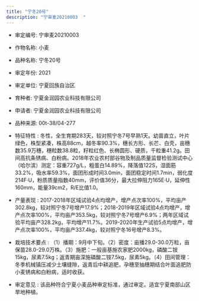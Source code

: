 ```yaml
---
title: "宁冬20号"
description: "宁审麦20210003  "
---
```

* 审定编号:  宁审麦20210003  

*  作物名称:  小麦

*  品种名称:  宁冬20号

*  审定年份:  2021

*  审定单位:  宁夏回族自治区

* 育种者:  宁夏金润园农业科技有限公司

*  申请者:  宁夏金润园农业科技有限公司

*  品种来源:  00t-38/04-277

*  特征特性 : 
冬性，全生育期283天，较对照宁冬7号早熟1天。幼苗直立，叶片绿色，株型紧凑，株高88cm，越冬率90.3%，穗长方形、长芒、白壳，亩穗数35.9万穗，穗粒数38.8粒，籽粒红色、长椭圆形、硬质，千粒重41.2g。田间高抗条锈病、白粉病。2018年农业农村部谷物及制品质量监督检验测试中心（哈尔滨）测定：容重727g/L，粗蛋白14.89%，降落值122S，湿面筋33.2%，吸水率59.3%，面团形成时间3.0min，面团稳定时间1.7min，弱化度214F·U，粉质质量指数40mm，评价值36分，最大拉伸阻力165E·U，延伸性160mm，能量39cm2，R/E比值1.0。
 
*  产量表现 : 
2017-2018年区域试验4点均增产，增产点次率100%，平均亩产302.8kg，较对照宁冬7号增产17.9%；2018-2019年区域试验4点均增产，增产点次率100%，平均亩产353.5kg，较对照宁冬7号增产6.9%；两年区域试验平均亩产328.2kg，平均增产11.7%。2019-2020年生产试验5点均增产，增产点次率100%，平均亩产337.4kg，较对照宁冬16号增产8.3%。

*  栽培技术要点 : 
（1）播期：9月中下旬。（2）密度：亩播29.0-30.0万粒，亩保苗28.0-29.0万株。（3）施肥：一般亩基施农家肥2000kg，磷酸二铵15kg，尿素7.5kg；返青期亩深施磷酸二铵7.5kg，尿素5kg。（4）田间管理：冬季机械镇压减少土壤缝隙，返青后中耕追肥，孕穗至抽穗期结合叶面追肥防小麦锈病和白粉病，适时收获。

*  审定意见 : 
该品种符合宁夏小麦品种审定标准，通过审定。适宜宁夏南部山区旱地种植。
